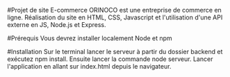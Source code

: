 #Projet de site E-commerce
ORINOCO est une entreprise de commerce en ligne.
Réalisation du site en HTML, CSS, Javascript et l'utilisation d'une API externe en JS, Node.js et Express.

#Prérequis
Vous devrez installer localement Node et npm

#Installation
Sur le terminal lancer le serveur à partir du dossier backend et exécutez npm install. Ensuite lancer la commande node serveur.
Lancer l'application en allant sur index.html depuis le navigateur.